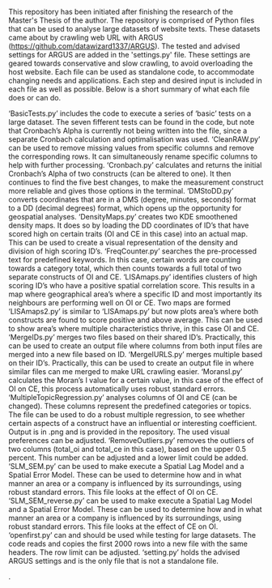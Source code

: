 This repository has been initiated after finishing the research of the Master's Thesis of the author.
The repository is comprised of Python files that can be used to analyse large datasets of website texts. These datasets came about by crawling web URL with ARGUS (https://github.com/datawizard1337/ARGUS). The tested and advised settings for ARGUS are added in the 'settings.py' file. These settings are geared towards conservative and slow crawling, to avoid overloading the host website.
Each file can be used as standalone code, to accommodate changing needs and applications. Each step and desired input is included in each file as well as possible. Below is a short summary of what each file does or can do.

‘BasicTests.py’ includes the code to execute a series of ‘basic’ tests on a large dataset. The seven fifferent tests can be found in the code, but note that Cronbach’s Alpha is currently not being written into the file, since a separate Cronbach calculation and optimalisation was used.
‘CleanRAW.py’ can be used to remove missing values from specific columns and remove the corresponding rows. It can simultaneously rename specific columns to help with further processing.
‘Cronbach.py’ calculates and returns the initial Cronbach’s Alpha of two constructs (can be altered to one). It then continues to find the five best changes, to make the measurement construct more reliable and gives those options in the terminal.
‘DMStoDD.py’ converts coordinates that are in a DMS (degree, minutes, seconds) format to a DD (decimal degrees) format, which opens up the opportunity for geospatial analyses.
‘DensityMaps.py’ creates two KDE smoothened density maps. It does so by loading the DD coordinates of ID’s that have scored high on certain traits (OI and CE in this case) into an actual map. This can be used to create a visual representation of the density and division of high scoring ID’s.
‘FreqCounter.py’  searches the pre-processed text for predefined keywords. In this case, certain words are counting towards a category total, which then counts towards a full total of two separate constructs of OI and CE.
‘LISAmaps.py’ identifies clusters of high scoring ID’s who have a positive spatial correlation score. This results in a map where geographical area’s where a specific ID and most importantly its neighbours are performing well on OI or CE. Two maps are formed
‘LISAmaps2.py’ is similar to ‘LISAmaps.py’ but now plots area’s where both constructs are found to score positive and above average. This can be used to show area’s where multiple characteristics thrive, in this case OI and CE.
‘MergeIDs.py’ merges two files based on their shared ID’s. Practically, this can be used to create an output file where columns from both input files are merged into a new file based on ID. 
‘MergeIURLS.py’ merges multiple based on their ID’s. Practically, this can be used to create an output file in where similar files can me merged to make URL crawling easier.
‘MoransI.py’ calculates the Moran’s I value for a certain value, in this case of the effect of OI on CE, this process automatically uses robust standard errors.
‘MultipleTopicRegression.py’ analyses columns of OI and CE (can be changed). These columns represent the predefined categories or topics. The file can be used to do a robust multiple regression, to see whether certain aspects of a construct have an influential or interesting coefficient. Output is in .png and is provided in the repository. The used visual preferences can be adjusted. 
‘RemoveOutliers.py’ removes the outliers of two columns (total_oi and total_ce in this case), based on the upper 0.5 percent. This number can be adjusted and a lower limit could be added.
‘SLM_SEM.py’ can be used to make execute a Spatial Lag Model and a Spatial Error Model. These can be used to determine how and in what manner an area or a company is influenced by its surroundings, using robust standard errors. This file looks at the effect of OI on CE.
‘SLM_SEM_reverse.py’ can be used to make execute a Spatial Lag Model and a Spatial Error Model. These can be used to determine how and in what manner an area or a company is influenced by its surroundings, using robust standard errors. This file looks at the effect of CE on OI.
‘openfirst.py’ can and should be used while testing for large datasets. The code reads and copies the first 2000 rows into a new file with the same headers. The row limit can be adjusted.
‘setting.py’ holds the advised ARGUS settings and is the only file that is not a standalone file. 


. 
